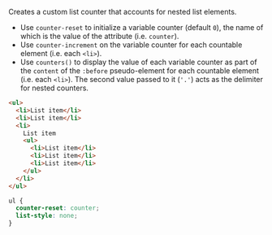 Creates a custom list counter that accounts for nested list elements.

- Use `counter-reset` to initialize a variable counter (default `0`), the name of which is the value of the attribute (i.e. `counter`).
- Use `counter-increment` on the variable counter for each countable element (i.e. each `<li>`).
- Use `counters()` to display the value of each variable counter as part of the `content` of the `:before` pseudo-element for each countable element (i.e. each `<li>`). The second value passed to it (`'.'`) acts as the delimiter for nested counters.

```html
<ul>
  <li>List item</li>
  <li>List item</li>
  <li>
    List item
    <ul>
      <li>List item</li>
      <li>List item</li>
      <li>List item</li>
    </ul>
  </li>
</ul>
```

```css
ul {
  counter-reset: counter;
  list-style: none;
}
